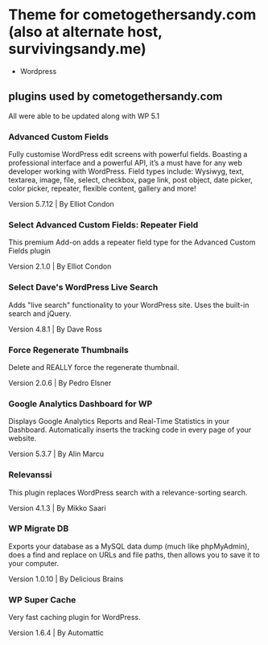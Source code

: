 # Theme for cometogethersandy.com (also at alternate host, survivingsandy.me)

- Wordpress

## plugins used by cometogethersandy.com

All were able to be updated along with WP 5.1

### Advanced Custom Fields

Fully customise WordPress edit screens with powerful fields. Boasting a professional interface and a powerful API, it’s a must have for any web developer working with WordPress. Field types include: Wysiwyg, text, textarea, image, file, select, checkbox, page link, post object, date picker, color picker, repeater, flexible content, gallery and more!

Version 5.7.12 | By Elliot Condon

### Select Advanced Custom Fields: Repeater Field	

This premium Add-on adds a repeater field type for the Advanced Custom Fields plugin

Version 2.1.0 | By Elliot Condon

### Select Dave's WordPress Live Search	

Adds "live search" functionality to your WordPress site. Uses the built-in search and jQuery.

Version 4.8.1 | By Dave Ross

### Force Regenerate Thumbnails

Delete and REALLY force the regenerate thumbnail.

Version 2.0.6 | By Pedro Elsner

### Google Analytics Dashboard for WP

Displays Google Analytics Reports and Real-Time Statistics in your Dashboard. Automatically inserts the tracking code in every page of your website.

Version 5.3.7 | By Alin Marcu

### Relevanssi

This plugin replaces WordPress search with a relevance-sorting search.

Version 4.1.3 | By Mikko Saari

### WP Migrate DB

Exports your database as a MySQL data dump (much like phpMyAdmin), does a find and replace on URLs and file paths, then allows you to save it to your computer.

Version 1.0.10 | By Delicious Brains

### WP Super Cache

Very fast caching plugin for WordPress.

Version 1.6.4 | By Automattic
